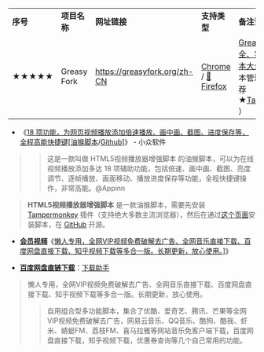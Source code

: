
<table>
    <tr><td><b>序号</b></td>
        <td><b>项目名称</b></td>
        <td><b>网址链接</b></td>
        <td><b>支持类型</b></td>
        <td><b>备注说明</b></td>
    </tr> 
<tr>
        <td>★★★★★</td>
        <td>Greasy Fork</td>
        <td> <a href="https://greasyfork.org/zh-CN" title="Greasy Fork - 安全、实用的用户脚本大全">https://greasyfork.org/zh-CN</a> </td>
        <td> <a href="https://chrome.google.com/webstore/?hl=zh-CN" title="Feedbro - Chrome 网上应用店">Chrome</a> /
        <a href="https://addons.mozilla.org/zh-CN/firefox/addon/f" title="Feedbro – 下载 🦊 Firefox 扩展（zh-CN）">🦊Firefox</a> </td>
        <td>
          <a href="https://greasyfork.org/zh-CN" title="Greasy Fork - 安全、实用的用户脚本大全">Greasy Fork - 安全、实用的用户脚本大全</a> 
       （ 用户脚本管理器&插件推荐★<a href="https://www.tampermonkey.net/" title="Tampermonkey 官网 | 用户脚本管理器/插件（ 支持：Chrome / 🦊Firefox / Safari / Microsoft Edge / Opera / Dolphin / UC ）">Tampermonkey</a> ）</td>
    </tr>    
  </table>


- 《[18 项功能，为网页视频播放添加倍速播放、画中画、截图、进度保存等，全程高能快捷键](https://www.appinn.com/h5player-video-control-greasemonkey/)[[油猴脚本](https://greasyfork.org/zh-CN/scripts/381682-html5%E8%A7%86%E9%A2%91%E6%92%AD%E6%94%BE%E5%99%A8%E5%A2%9E%E5%BC%BA%E8%84%9A%E6%9C%AC)/[Github](https://github.com/xxxily/h5player)]》 - 小众软件

>> 这是一款叫做 HTML5视频播放器增强脚本 的油猴脚本，可以为在线视频播放添加多达 18 项辅助功能，包括倍速、画中画、截图、亮度调节、逐帧播放、画面移动、播放进度保存等功能，全程快捷键操作，非常高能。@Appinn

> **HTML5视频播放器增强脚本** 是一款油猴脚本，需要先安装 [Tampermonkey](https://www.tampermonkey.net/) 插件（支持绝大多数主流浏览器），然后在通过[这个页面](https://greasyfork.org/zh-CN/scripts/381682-html5%E8%A7%86%E9%A2%91%E6%92%AD%E6%94%BE%E5%99%A8%E5%A2%9E%E5%BC%BA%E8%84%9A%E6%9C%AC)安装脚本，在 [GitHub](https://github.com/xxxily/h5player) 开源。


- [**会员视频**](https://greasyfork.org/zh-CN/scripts?q=%E4%BC%9A%E5%91%98%E8%A7%86%E9%A2%91)《[懒人专用，全网VIP视频免费破解去广告、全网音乐直接下载、百度网盘直接下载、知乎视频下载等多合一版。长期更新，放心使用。](https://greasyfork.org/zh-CN/scripts/370634-%E6%87%92%E4%BA%BA%E4%B8%93%E7%94%A8-%E5%85%A8%E7%BD%91vip%E8%A7%86%E9%A2%91%E5%85%8D%E8%B4%B9%E7%A0%B4%E8%A7%A3%E5%8E%BB%E5%B9%BF%E5%91%8A-%E5%85%A8%E7%BD%91%E9%9F%B3%E4%B9%90%E7%9B%B4%E6%8E%A5%E4%B8%8B%E8%BD%BD-%E7%99%BE%E5%BA%A6%E7%BD%91%E7%9B%98%E7%9B%B4%E6%8E%A5%E4%B8%8B%E8%BD%BD-%E7%9F%A5%E4%B9%8E%E8%A7%86%E9%A2%91%E4%B8%8B%E8%BD%BD%E7%AD%89%E5%A4%9A%E5%90%88%E4%B8%80%E7%89%88-%E9%95%BF%E6%9C%9F%E6%9B%B4%E6%96%B0-%E6%94%BE%E5%BF%83%E4%BD%BF%E7%94%A8)]》

- [**百度网盘直链下载**](https://greasyfork.org/zh-CN/scripts?q=%E7%99%BE%E5%BA%A6%E7%BD%91%E7%9B%98)：[下载助手](https://greasyfork.org/zh-CN/scripts/370634-%E6%87%92%E4%BA%BA%E4%B8%93%E7%94%A8-%E5%85%A8%E7%BD%91vip%E8%A7%86%E9%A2%91%E5%85%8D%E8%B4%B9%E7%A0%B4%E8%A7%A3%E5%8E%BB%E5%B9%BF%E5%91%8A-%E5%85%A8%E7%BD%91%E9%9F%B3%E4%B9%90%E7%9B%B4%E6%8E%A5%E4%B8%8B%E8%BD%BD-%E7%99%BE%E5%BA%A6%E7%BD%91%E7%9B%98%E7%9B%B4%E6%8E%A5%E4%B8%8B%E8%BD%BD-%E7%9F%A5%E4%B9%8E%E8%A7%86%E9%A2%91%E4%B8%8B%E8%BD%BD%E7%AD%89%E5%A4%9A%E5%90%88%E4%B8%80%E7%89%88-%E9%95%BF%E6%9C%9F%E6%9B%B4%E6%96%B0-%E6%94%BE%E5%BF%83%E4%BD%BF%E7%94%A8)
> 懒人专用，全网VIP视频免费破解去广告、全网音乐直接下载、百度网盘直接下载、知乎视频下载等多合一版。长期更新，放心使用。
>> 自用组合型多功能脚本，集合了优酷、爱奇艺、腾讯、芒果等全网VIP视频免费破解去广告，网易云音乐、QQ音乐、酷狗、酷我、虾米、蜻蜓FM、荔枝FM、喜马拉雅等网站音乐免客户端下载，百度网盘直接下载，知乎视频下载，优惠券查询等几个自己常用的功能。
